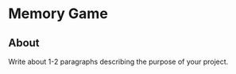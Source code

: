 # Memory Game


## About <a name = "about"></a>

Write about 1-2 paragraphs describing the purpose of your project.

